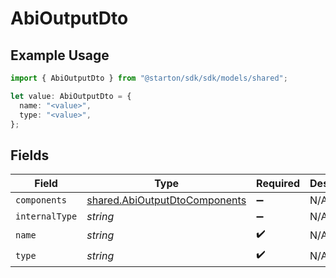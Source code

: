 # AbiOutputDto

## Example Usage

```typescript
import { AbiOutputDto } from "@starton/sdk/sdk/models/shared";

let value: AbiOutputDto = {
  name: "<value>",
  type: "<value>",
};
```

## Fields

| Field                                                                                 | Type                                                                                  | Required                                                                              | Description                                                                           |
| ------------------------------------------------------------------------------------- | ------------------------------------------------------------------------------------- | ------------------------------------------------------------------------------------- | ------------------------------------------------------------------------------------- |
| `components`                                                                          | [shared.AbiOutputDtoComponents](../../../sdk/models/shared/abioutputdtocomponents.md) | :heavy_minus_sign:                                                                    | N/A                                                                                   |
| `internalType`                                                                        | *string*                                                                              | :heavy_minus_sign:                                                                    | N/A                                                                                   |
| `name`                                                                                | *string*                                                                              | :heavy_check_mark:                                                                    | N/A                                                                                   |
| `type`                                                                                | *string*                                                                              | :heavy_check_mark:                                                                    | N/A                                                                                   |